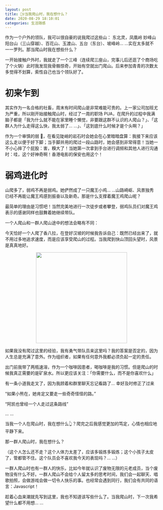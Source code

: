 ```yaml
---
layout: post
title: 🧗‍♀️当我爬山时，我在想什么？
date: 2020-08-29 18:10:01
categories: 生活随感
---
```


作为一个户外的领队，我可以很自豪的说我爬过这些山： 东北灵，凤凰岭 妙峰山 阳台山（三山穿越）、百花山、玉渡山、五台（东台）、坡峰岭... ...实在太多就不一一罗列。那当爬山时我在想些什么？
<!-- more -->

一开始接触户外时，我就走了一个三峰（连续爬三座山，完事儿后还逛了个商场吃了个火锅）此时我发现我骨骼惊奇，开始有空就出门爬山。后来参加青青的次数太多觉得不划算，索性自己也当个领队好了。

# 初来乍到

其实作为一名合格的社畜，周末有时间爬山是非常难能可贵的。上一家公司加班尤为严重，所以刚开始接触爬山时，经过了一周的职场 PUA，在爬升的过程中我满脑子都是「我为什么就不能在家里睡个懒觉，非要跟这群不认识的人爬山？」、「这群人为什么走得这么快，我太弱了... ...」、「这到底什么时候才是个头啊？」

作为一个审慎的弱 🐔，在看见陡峭的岩石时会她会在心里暗暗盘算：我接下来应该这么走以便于好下脚；当手脚并用的爬过一段山路时，她会感到非常得意！当她一不小心摔了个屁股：害，糗大了！当她第一次拿到手台进行调频和其他人进行沟通时：哇，这个好神奇啊！香港电影的保安也用这个！

# 弱鸡进化时

山爬多了，弱鸡不再是弱鸡。她俨然成了一只魔王小鸡... ...山路崎岖、风景独秀已经不再能让魔王鸡感到振奋以及新奇。那是什么支撑着魔王鸡爬山呢？

最简单的理由是习惯吧！当然完美地进行一次徒步或者攀登，弱鸡队员们对魔王鸡表示的感谢同样也鼓舞着她继续带队。

一个人爬山和一群人爬山途中的想法会略有不同：

今天恰好一个人爬了香八拉，在登好汉坡的时候我告诉自己：既然已经出来了，就不用过多地追求速度，而是应该享受爬山的过程。当我爬到快山顶回头望时，风景是真真地好。

<center><img src="/images/xiangbala.jpg"  width="300px" /></center>

如果我没有爬过这里的经验，我有勇气带队员来这里吗？我的答案是否定的，因为人生总是充满了意外。作为组织者，如果有任何意外我都必须负起一定的责任。

出门前我带了两瓶速溶，作为一个咖啡因患者，喝咖啡是我的习惯。但是爬山的时候我真正需要的是矿泉水。所以更应该关注：「你需要什么，而不是你喜欢什么」

有一条小道我走叉了，因为我顾着和群里聊天忘记看路了... 幸好及时修正了过来

“如果小熊在，她肯定又要走一些奇奇怪怪的路。”

“阿凯也曾经一个人走过这条路线”

... ...

当我一个人在爬山时，我在想什么👆？爬完之后我感觉更加的笃定，心情也相应地平静下来。

那一群人爬山时，我在想什么？

（这个人怎么还不走？这个人体力太差了，应该多锻炼多锻炼；这个小孩子太皮了，管都管不住。这个队员会不喜欢我今天的表现吗？... ...）

一群人爬山时也有一群人的快乐，比如今年就认识了废物无限的元老成员，当个废物没有什么不好。一群人爬山不会给个人留太多的思考时间，我们会一起聊天、唱歌拍照，会做游戏会做一切令人快乐的事。也经常会遇到同行，我们会有共同的语言：Javascript！

趁着心血来潮就先写到这里，我也不知道该写些什么了。当我爬山时，下一次我希望什么都不用想... ...
